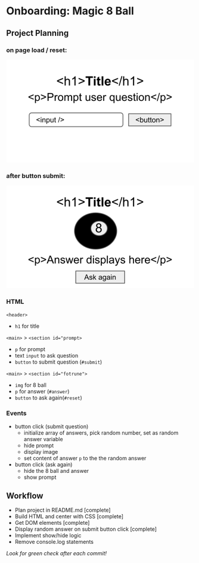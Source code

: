 # Onboarding: Magic 8 Ball

## Project Planning

### on page load / reset:

![expected layout](assets/expected-layout-01.svg)

### after button submit:

![expected layout](assets/expected-layout-02.svg)

### HTML

`<header>`

-   `h1` for title

`<main>` > `<section id="prompt>`

-   `p` for prompt
-   text `input` to ask question
-   `button` to submit question (`#submit`)

`<main>` > `<section id="fotrune">`

-   `img` for 8 ball
-   `p` for answer (`#answer`)
-   `button` to ask again(`#reset`)

### Events

-   button click (submit question)
    -   initialize array of answers, pick random number, set as random answer variable
    -   hide prompt
    -   display image
    -   set content of answer `p` to the the random answer
-   button click (ask again)
    -   hide the 8 ball and answer
    -   show prompt

## Workflow

-   Plan project in README.md [complete]
-   Build HTML and center with CSS [complete]
-   Get DOM elements [complete]
-   Display random answer on submit button click [complete]
-   Implement show/hide logic
-   Remove console.log statements

_Look for green check after each commit!_
